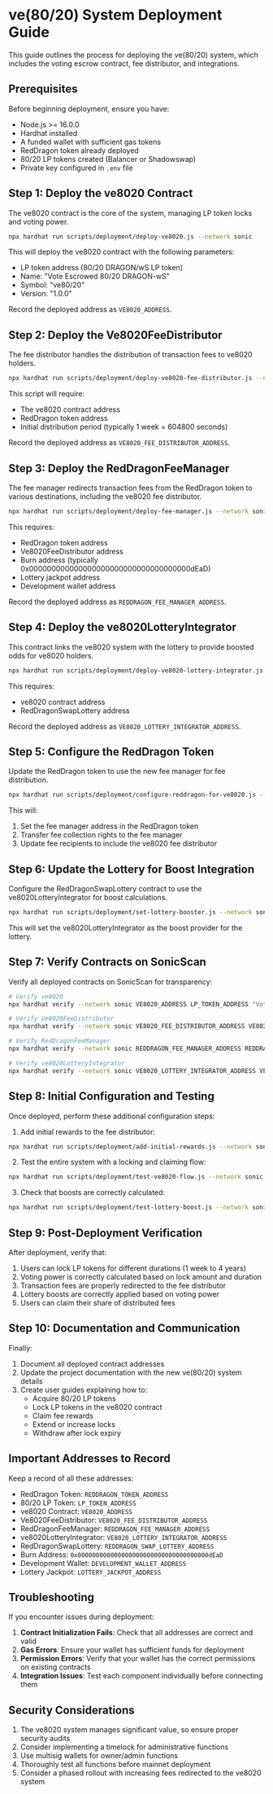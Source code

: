 # ve(80/20) System Deployment Guide

This guide outlines the process for deploying the ve(80/20) system, which includes the voting escrow contract, fee distributor, and integrations.

## Prerequisites

Before beginning deployment, ensure you have:

- Node.js >= 16.0.0
- Hardhat installed
- A funded wallet with sufficient gas tokens
- RedDragon token already deployed
- 80/20 LP tokens created (Balancer or Shadowswap)
- Private key configured in `.env` file

## Step 1: Deploy the ve8020 Contract

The ve8020 contract is the core of the system, managing LP token locks and voting power.

```bash
npx hardhat run scripts/deployment/deploy-ve8020.js --network sonic
```

This will deploy the ve8020 contract with the following parameters:
- LP token address (80/20 DRAGON/wS LP token)
- Name: "Vote Escrowed 80/20 DRAGON-wS"
- Symbol: "ve80/20"
- Version: "1.0.0"

Record the deployed address as `VE8020_ADDRESS`.

## Step 2: Deploy the Ve8020FeeDistributor

The fee distributor handles the distribution of transaction fees to ve8020 holders.

```bash
npx hardhat run scripts/deployment/deploy-ve8020-fee-distributor.js --network sonic
```

This script will require:
- The ve8020 contract address
- RedDragon token address
- Initial distribution period (typically 1 week = 604800 seconds)

Record the deployed address as `VE8020_FEE_DISTRIBUTOR_ADDRESS`.

## Step 3: Deploy the RedDragonFeeManager

The fee manager redirects transaction fees from the RedDragon token to various destinations, including the ve8020 fee distributor.

```bash
npx hardhat run scripts/deployment/deploy-fee-manager.js --network sonic
```

This requires:
- RedDragon token address
- Ve8020FeeDistributor address
- Burn address (typically 0x000000000000000000000000000000000000dEaD)
- Lottery jackpot address
- Development wallet address

Record the deployed address as `REDDRAGON_FEE_MANAGER_ADDRESS`.

## Step 4: Deploy the ve8020LotteryIntegrator

This contract links the ve8020 system with the lottery to provide boosted odds for ve8020 holders.

```bash
npx hardhat run scripts/deployment/deploy-ve8020-lottery-integrator.js --network sonic
```

This requires:
- ve8020 contract address
- RedDragonSwapLottery address

Record the deployed address as `VE8020_LOTTERY_INTEGRATOR_ADDRESS`.

## Step 5: Configure the RedDragon Token

Update the RedDragon token to use the new fee manager for fee distribution.

```bash
npx hardhat run scripts/deployment/configure-reddragon-for-ve8020.js --network sonic
```

This will:
1. Set the fee manager address in the RedDragon token
2. Transfer fee collection rights to the fee manager
3. Update fee recipients to include the ve8020 fee distributor

## Step 6: Update the Lottery for Boost Integration

Configure the RedDragonSwapLottery contract to use the ve8020LotteryIntegrator for boost calculations.

```bash
npx hardhat run scripts/deployment/set-lottery-booster.js --network sonic
```

This will set the ve8020LotteryIntegrator as the boost provider for the lottery.

## Step 7: Verify Contracts on SonicScan

Verify all deployed contracts on SonicScan for transparency:

```bash
# Verify ve8020
npx hardhat verify --network sonic VE8020_ADDRESS LP_TOKEN_ADDRESS "Vote Escrowed 80/20 DRAGON-wS" "ve80/20" "1.0.0"

# Verify Ve8020FeeDistributor
npx hardhat verify --network sonic VE8020_FEE_DISTRIBUTOR_ADDRESS VE8020_ADDRESS REDDRAGON_TOKEN_ADDRESS 604800

# Verify RedDragonFeeManager
npx hardhat verify --network sonic REDDRAGON_FEE_MANAGER_ADDRESS REDDRAGON_TOKEN_ADDRESS VE8020_FEE_DISTRIBUTOR_ADDRESS "0x000000000000000000000000000000000000dEaD" LOTTERY_JACKPOT_ADDRESS DEVELOPMENT_WALLET_ADDRESS

# Verify ve8020LotteryIntegrator
npx hardhat verify --network sonic VE8020_LOTTERY_INTEGRATOR_ADDRESS VE8020_ADDRESS REDDRAGON_SWAP_LOTTERY_ADDRESS
```

## Step 8: Initial Configuration and Testing

Once deployed, perform these additional configuration steps:

1. Add initial rewards to the fee distributor:
```bash
npx hardhat run scripts/deployment/add-initial-rewards.js --network sonic
```

2. Test the entire system with a locking and claiming flow:
```bash
npx hardhat run scripts/deployment/test-ve8020-flow.js --network sonic
```

3. Check that boosts are correctly calculated:
```bash
npx hardhat run scripts/deployment/test-lottery-boost.js --network sonic
```

## Step 9: Post-Deployment Verification

After deployment, verify that:

1. Users can lock LP tokens for different durations (1 week to 4 years)
2. Voting power is correctly calculated based on lock amount and duration
3. Transaction fees are properly redirected to the fee distributor
4. Lottery boosts are correctly applied based on voting power
5. Users can claim their share of distributed fees

## Step 10: Documentation and Communication

Finally:

1. Document all deployed contract addresses
2. Update the project documentation with the new ve(80/20) system details
3. Create user guides explaining how to:
   - Acquire 80/20 LP tokens
   - Lock LP tokens in the ve8020 contract
   - Claim fee rewards
   - Extend or increase locks
   - Withdraw after lock expiry

## Important Addresses to Record

Keep a record of all these addresses:

- RedDragon Token: `REDDRAGON_TOKEN_ADDRESS`
- 80/20 LP Token: `LP_TOKEN_ADDRESS`
- ve8020 Contract: `VE8020_ADDRESS`
- Ve8020FeeDistributor: `VE8020_FEE_DISTRIBUTOR_ADDRESS`
- RedDragonFeeManager: `REDDRAGON_FEE_MANAGER_ADDRESS`
- ve8020LotteryIntegrator: `VE8020_LOTTERY_INTEGRATOR_ADDRESS`
- RedDragonSwapLottery: `REDDRAGON_SWAP_LOTTERY_ADDRESS`
- Burn Address: `0x000000000000000000000000000000000000dEaD`
- Development Wallet: `DEVELOPMENT_WALLET_ADDRESS`
- Lottery Jackpot: `LOTTERY_JACKPOT_ADDRESS`

## Troubleshooting

If you encounter issues during deployment:

1. **Contract Initialization Fails**: Check that all addresses are correct and valid
2. **Gas Errors**: Ensure your wallet has sufficient funds for deployment
3. **Permission Errors**: Verify that your wallet has the correct permissions on existing contracts
4. **Integration Issues**: Test each component individually before connecting them

## Security Considerations

1. The ve8020 system manages significant value, so ensure proper security audits
2. Consider implementing a timelock for administrative functions
3. Use multisig wallets for owner/admin functions
4. Thoroughly test all functions before mainnet deployment
5. Consider a phased rollout with increasing fees redirected to the ve8020 system 
